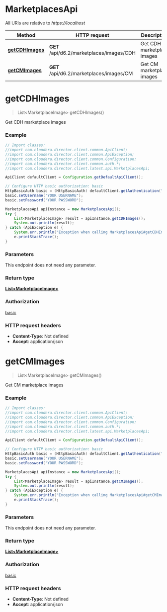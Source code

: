# MarketplacesApi

All URIs are relative to *https://localhost*

Method | HTTP request | Description
------------- | ------------- | -------------
[**getCDHImages**](MarketplacesApi.md#getCDHImages) | **GET** /api/d6.2/marketplaces/images/CDH | Get CDH marketplace images
[**getCMImages**](MarketplacesApi.md#getCMImages) | **GET** /api/d6.2/marketplaces/images/CM | Get CM marketplace images


<a name="getCDHImages"></a>
# **getCDHImages**
> List&lt;MarketplaceImage&gt; getCDHImages()

Get CDH marketplace images



### Example
```java
// Import classes:
//import com.cloudera.director.client.common.ApiClient;
//import com.cloudera.director.client.common.ApiException;
//import com.cloudera.director.client.common.Configuration;
//import com.cloudera.director.client.common.auth.*;
//import com.cloudera.director.client.latest.api.MarketplacesApi;

ApiClient defaultClient = Configuration.getDefaultApiClient();

// Configure HTTP basic authorization: basic
HttpBasicAuth basic = (HttpBasicAuth) defaultClient.getAuthentication("basic");
basic.setUsername("YOUR USERNAME");
basic.setPassword("YOUR PASSWORD");

MarketplacesApi apiInstance = new MarketplacesApi();
try {
    List<MarketplaceImage> result = apiInstance.getCDHImages();
    System.out.println(result);
} catch (ApiException e) {
    System.err.println("Exception when calling MarketplacesApi#getCDHImages");
    e.printStackTrace();
}
```

### Parameters
This endpoint does not need any parameter.

### Return type

[**List&lt;MarketplaceImage&gt;**](MarketplaceImage.md)

### Authorization

[basic](../README.md#basic)

### HTTP request headers

 - **Content-Type**: Not defined
 - **Accept**: application/json

<a name="getCMImages"></a>
# **getCMImages**
> List&lt;MarketplaceImage&gt; getCMImages()

Get CM marketplace images



### Example
```java
// Import classes:
//import com.cloudera.director.client.common.ApiClient;
//import com.cloudera.director.client.common.ApiException;
//import com.cloudera.director.client.common.Configuration;
//import com.cloudera.director.client.common.auth.*;
//import com.cloudera.director.client.latest.api.MarketplacesApi;

ApiClient defaultClient = Configuration.getDefaultApiClient();

// Configure HTTP basic authorization: basic
HttpBasicAuth basic = (HttpBasicAuth) defaultClient.getAuthentication("basic");
basic.setUsername("YOUR USERNAME");
basic.setPassword("YOUR PASSWORD");

MarketplacesApi apiInstance = new MarketplacesApi();
try {
    List<MarketplaceImage> result = apiInstance.getCMImages();
    System.out.println(result);
} catch (ApiException e) {
    System.err.println("Exception when calling MarketplacesApi#getCMImages");
    e.printStackTrace();
}
```

### Parameters
This endpoint does not need any parameter.

### Return type

[**List&lt;MarketplaceImage&gt;**](MarketplaceImage.md)

### Authorization

[basic](../README.md#basic)

### HTTP request headers

 - **Content-Type**: Not defined
 - **Accept**: application/json

